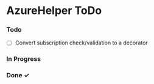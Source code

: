 # AzureHelper ToDo


### Todo

- [ ] Convert subscription check/validation to a decorator

### In Progress

### Done ✓

